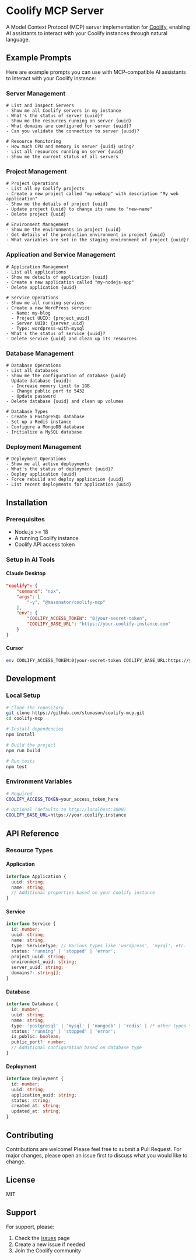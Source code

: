 # Coolify MCP Server

A Model Context Protocol (MCP) server implementation for [Coolify](https://coolify.io/), enabling AI assistants to interact with your Coolify instances through natural language.

## Example Prompts

Here are example prompts you can use with MCP-compatible AI assistants to interact with your Coolify instance:

### Server Management

```
# List and Inspect Servers
- Show me all Coolify servers in my instance
- What's the status of server {uuid}?
- Show me the resources running on server {uuid}
- What domains are configured for server {uuid}?
- Can you validate the connection to server {uuid}?

# Resource Monitoring
- How much CPU and memory is server {uuid} using?
- List all resources running on server {uuid}
- Show me the current status of all servers
```

### Project Management

```
# Project Operations
- List all my Coolify projects
- Create a new project called "my-webapp" with description "My web application"
- Show me the details of project {uuid}
- Update project {uuid} to change its name to "new-name"
- Delete project {uuid}

# Environment Management
- Show me the environments in project {uuid}
- Get details of the production environment in project {uuid}
- What variables are set in the staging environment of project {uuid}?
```

### Application and Service Management

```
# Application Management
- List all applications
- Show me details of application {uuid}
- Create a new application called "my-nodejs-app"
- Delete application {uuid}

# Service Operations
- Show me all running services
- Create a new WordPress service:
  - Name: my-blog
  - Project UUID: {project_uuid}
  - Server UUID: {server_uuid}
  - Type: wordpress-with-mysql
- What's the status of service {uuid}?
- Delete service {uuid} and clean up its resources
```

### Database Management

```
# Database Operations
- List all databases
- Show me the configuration of database {uuid}
- Update database {uuid}:
  - Increase memory limit to 1GB
  - Change public port to 5432
  - Update password
- Delete database {uuid} and clean up volumes

# Database Types
- Create a PostgreSQL database
- Set up a Redis instance
- Configure a MongoDB database
- Initialize a MySQL database
```

### Deployment Management

```
# Deployment Operations
- Show me all active deployments
- What's the status of deployment {uuid}?
- Deploy application {uuid}
- Force rebuild and deploy application {uuid}
- List recent deployments for application {uuid}
```

## Installation

### Prerequisites

- Node.js >= 18
- A running Coolify instance
- Coolify API access token

### Setup in AI Tools

#### Claude Desktop

```json
"coolify": {
    "command": "npx",
    "args": [
        "-y", "@masonator/coolify-mcp"
    ],
    "env": {
        "COOLIFY_ACCESS_TOKEN": "0|your-secret-token",
        "COOLIFY_BASE_URL": "https://your-coolify-instance.com"
    }
}
```

#### Cursor

```bash
env COOLIFY_ACCESS_TOKEN:0|your-secret-token COOLIFY_BASE_URL:https://your-coolify-instance.com npx -y @stumason/coolify-mcp
```

## Development

### Local Setup

```bash
# Clone the repository
git clone https://github.com/stumason/coolify-mcp.git
cd coolify-mcp

# Install dependencies
npm install

# Build the project
npm run build

# Run tests
npm test
```

### Environment Variables

```bash
# Required
COOLIFY_ACCESS_TOKEN=your_access_token_here

# Optional (defaults to http://localhost:3000)
COOLIFY_BASE_URL=https://your.coolify.instance
```

## API Reference

### Resource Types

#### Application

```typescript
interface Application {
  uuid: string;
  name: string;
  // Additional properties based on your Coolify instance
}
```

#### Service

```typescript
interface Service {
  id: number;
  uuid: string;
  name: string;
  type: ServiceType; // Various types like 'wordpress', 'mysql', etc.
  status: 'running' | 'stopped' | 'error';
  project_uuid: string;
  environment_uuid: string;
  server_uuid: string;
  domains?: string[];
}
```

#### Database

```typescript
interface Database {
  id: number;
  uuid: string;
  name: string;
  type: 'postgresql' | 'mysql' | 'mongodb' | 'redis' | /* other types */;
  status: 'running' | 'stopped' | 'error';
  is_public: boolean;
  public_port?: number;
  // Additional configuration based on database type
}
```

#### Deployment

```typescript
interface Deployment {
  id: number;
  uuid: string;
  application_uuid: string;
  status: string;
  created_at: string;
  updated_at: string;
}
```

## Contributing

Contributions are welcome! Please feel free to submit a Pull Request. For major changes, please open an issue first to discuss what you would like to change.

## License

MIT

## Support

For support, please:

1. Check the [issues](https://github.com/stumason/coolify-mcp/issues) page
2. Create a new issue if needed
3. Join the Coolify community
